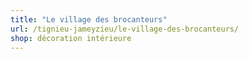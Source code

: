 ```yaml
---
title: "Le village des brocanteurs"
url: /tignieu-jameyzieu/le-village-des-brocanteurs/
shop: décoration intérieure
---
```

